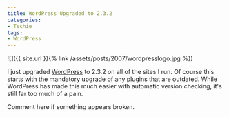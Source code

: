 ```yaml
---
title: WordPress Upgraded to 2.3.2
categories:
- Techie
tags:
- WordPress
---
```


![]({{ site.url }}{% link /assets/posts/2007/wordpresslogo.jpg %})

I just upgraded [WordPress](http://www.wordpress.org/) to 2.3.2 on all of the sites I run. Of course this starts with the mandatory upgrade of any plugins that are outdated. While WordPress has made this much easier with automatic version checking, it's still far too much of a pain.

Comment here if something appears broken.
